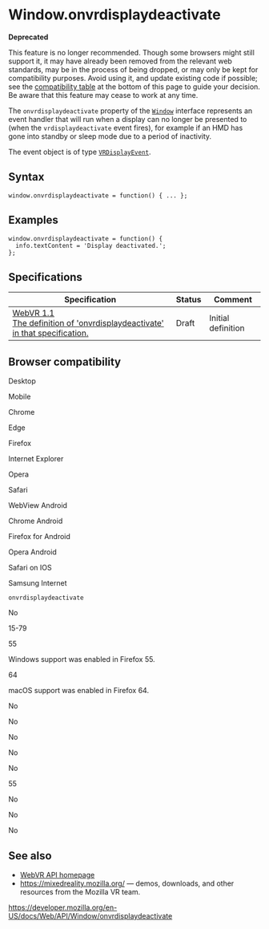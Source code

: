 Window.onvrdisplaydeactivate
============================

**Deprecated**

This feature is no longer recommended. Though some browsers might still support it, it may have already been removed from the relevant web standards, may be in the process of being dropped, or may only be kept for compatibility purposes. Avoid using it, and update existing code if possible; see the [compatibility table](#browser_compatibility) at the bottom of this page to guide your decision. Be aware that this feature may cease to work at any time.

The `onvrdisplaydeactivate` property of the [`Window`](../window) interface represents an event handler that will run when a display can no longer be presented to (when the `vrdisplaydeactivate` event fires), for example if an HMD has gone into standby or sleep mode due to a period of inactivity.

The event object is of type [`VRDisplayEvent`](../vrdisplayevent).

Syntax
------

    window.onvrdisplaydeactivate = function() { ... };

Examples
--------

    window.onvrdisplaydeactivate = function() {
      info.textContent = 'Display deactivated.';
    };

Specifications
--------------

<table><thead><tr class="header"><th>Specification</th><th>Status</th><th>Comment</th></tr></thead><tbody><tr class="odd"><td><a href="https://immersive-web.github.io/webvr/spec/1.1/#dom-window-onvrdisplaydeactivate">WebVR 1.1<br />
<span class="small">The definition of 'onvrdisplaydeactivate' in that specification.</span></a></td><td><span class="spec-draft">Draft</span></td><td>Initial definition</td></tr></tbody></table>

Browser compatibility
---------------------

Desktop

Mobile

Chrome

Edge

Firefox

Internet Explorer

Opera

Safari

WebView Android

Chrome Android

Firefox for Android

Opera Android

Safari on IOS

Samsung Internet

`onvrdisplaydeactivate`

No

15-79

55

Windows support was enabled in Firefox 55.

64

macOS support was enabled in Firefox 64.

No

No

No

No

No

55

No

No

No

See also
--------

-   [WebVR API homepage](../webvr_api)
-   <https://mixedreality.mozilla.org/> — demos, downloads, and other resources from the Mozilla VR team.

<a href="https://developer.mozilla.org/en-US/docs/Web/API/Window/onvrdisplaydeactivate" class="_attribution-link">https://developer.mozilla.org/en-US/docs/Web/API/Window/onvrdisplaydeactivate</a>
